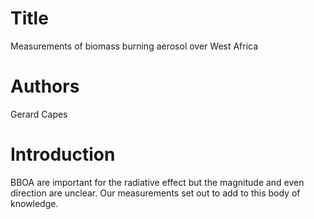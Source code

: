 # Title
Measurements of biomass burning aerosol
over West Africa

# Authors
Gerard Capes

# Introduction
BBOA are important for the radiative effect but the magnitude and even direction are unclear.
Our measurements set out to add to this body of knowledge.